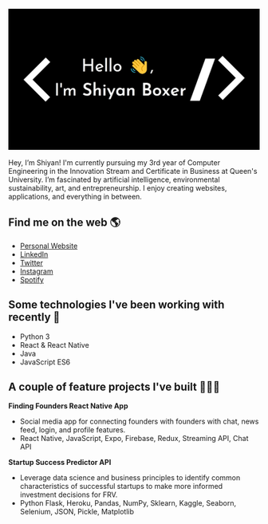 ![Shiyan Boxer](https://github.com/shiyanboxer/shiyanboxer/blob/master/heading.jpg)

Hey, I’m Shiyan! I'm currently pursuing my 3rd year of Computer Engineering in the Innovation Stream and Certificate in Business at Queen's University. I’m fascinated by artificial intelligence, environmental sustainability, art, and entrepreneurship. I enjoy creating websites, applications, and everything in between.

## Find me on the web 🌎
- [Personal Website](https://shiyanboxer.netlify.app/)
- [LinkedIn](https://www.linkedin.com/in/shiyanboxer/)
- [Twitter](https://twitter.com/shiyan_boxer)
- [Instagram](https://www.instagram.com/shiyan.boxer/)
- [Spotify](https://open.spotify.com/user/shiyanboxer?si=sO5Ie0B5T4qNGMyngonkEg)


## Some technologies I've been working with recently 🤖
- Python 3
- React & React Native
- Java
- JavaScript ES6

## A couple of feature projects I've built 👩🏻‍💻
**Finding Founders React Native App**
- Social media app for connecting founders with founders with chat, news feed, login, and profile features.
- React Native, JavaScript, Expo, Firebase, Redux, Streaming API, Chat API

**Startup Success Predictor API**
- Leverage data science and business principles to identify common characteristics of successful startups to make more informed investment decisions for FRV.
- Python Flask, Heroku, Pandas, NumPy, Sklearn, Kaggle, Seaborn, Selenium, JSON, Pickle, Matplotlib
